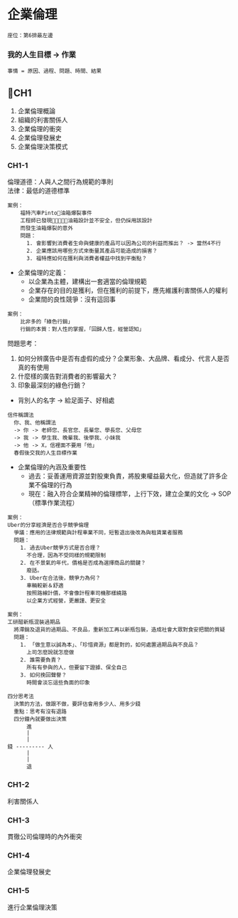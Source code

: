 # 企業倫理
`座位：第6排最左邊`
### 我的人生目標 -> 作業

`事情 = 原因、過程、問題、時間、結果`

## CH1
1. 企業倫理概論
2. 組織的利害關係人
3. 企業倫理的衝突
4. 企業倫理發展史
5. 企業倫理決策模式

### CH1-1
倫理道德：人與人之間行為規範的準則  
法律：最低的道德標準  
```
案例：
    福特汽車Pinto油箱爆裂事件
    工程師已發現油箱設計並不安全，但仍採用該設計
    而發生油箱爆裂的意外
    問題：
      1. 會影響到消費者生命與健康的產品可以因為公司的利益而推出？ -> 當然4不行
      2. 企業應該用哪些方式來衡量其產品可能造成的損害？
      3. 福特應如何在獲利與消費者權益中找到平衡點？
```

- 企業倫理的定義：  
  - 以企業為主體，建構出一套適當的倫理規範
  - 企業存在的目的是獲利，但在獲利的前提下，應先維護利害關係人的權利
  - 企業間的良性競爭：沒有這回事
```
案例：
    比非多的「綠色行銷」
    行銷的本質：對人性的掌握，「回歸人性，經營認知」
```
問題思考：
1. 如何分辨廣告中是否有虛假的成分？企業形象、大品牌、看成分、代言人是否真的有使用
2. 什麼樣的廣告對消費者的影響最大？
3. 印象最深刻的綠色行銷？
- 背別人的名字 -> 給足面子、好相處

```
信件稱謂法
  你、我、他稱謂法
  -> 你 -> 老師您、長官您、長輩您、學長您、父母您
  -> 我 -> 學生我、晚輩我、後學我、小妹我
  -> 他 -> X，信裡面不要用「他」
  春假後交我的人生目標作業
```
- 企業倫理的內涵及重要性
  - 過去：妥善運用資源並對股東負責，將股東權益最大化，但造就了許多企業不倫理的行為
  - 現在：融入符合企業精神的倫理標竿，上行下效，建立企業的文化 -> SOP（標準作業流程）

```
案例：
Uber的分享經濟是否合乎競爭倫理
  爭議：應用的法律規範與計程車業不同，短暫退出後改為與租賃業者服務
  問題：
    1. 過去Uber競爭方式是否合理？
      不合理，因為不受同樣的規範限制
    2. 在不景氣的年代，價格是否成為選擇商品的關鍵？
      廢話。
    3. Uber在合法後，競爭力為何？
      車輛較新＆舒適
      按照路線計價，不會像計程車司機那樣繞路
      以企業方式經營，更嚴謹、更安全
```
```
案例：
工研醋新瓶混裝過期品
  將滯銷及退貨的過期品、不良品，重新加工再以新瓶包裝，造成社會大眾對食安把關的質疑
  問題：
    1. 「做生意以誠為本」、「珍惜資源」都是對的，如何處置過期品與不良品？
      上司怎麼說就怎麼做
    2. 誰需要負責？
      所有有參與的人，但要留下證據、保全自己
    3. 如何挽回聲譽？
      時間會淡忘這些負面的印象
```
```
四分思考法
  決策的方法，做跟不做，要評估會用多少人、用多少錢
  重點：思考有沒有退路
  四分鐘內就要做出決策
      進
      |
      |
錢 --------- 人
      |
      |
      退
```

### CH1-2
利害關係人


### CH1-3
貫徹公司倫理時的內外衝突


### CH1-4
企業倫理發展史

### CH1-5
進行企業倫理決策